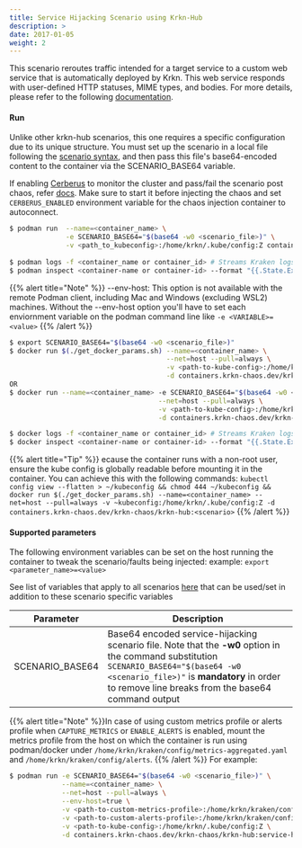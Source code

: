 ```yaml
---
title: Service Hijacking Scenario using Krkn-Hub
description: >
date: 2017-01-05
weight: 2
---
```

This scenario reroutes traffic intended for a target service to a custom web service that is automatically deployed by Krkn. 
This web service responds with user-defined HTTP statuses, MIME types, and bodies. 
For more details, please refer to the following [documentation](/docs/scenarios/service-hijacking-scenario/_index.md).
#### Run

Unlike other krkn-hub scenarios, this one requires a specific configuration due to its unique structure. 
You must set up the scenario in a local file following the [scenario syntax](https://github.com/krkn-chaos/krkn/blob/main/scenarios/kube/service_hijacking.yaml), 
and then pass this file's base64-encoded content to the container via the SCENARIO_BASE64 variable.

If enabling [Cerberus](/docs/cerberus/) to monitor the cluster and pass/fail the scenario post chaos, refer [docs](/docs/cerberus/). 
Make sure to start it before injecting the chaos and set `CERBERUS_ENABLED` 
environment variable for the chaos injection container to autoconnect.

```bash
$ podman run  --name=<container_name> \
              -e SCENARIO_BASE64="$(base64 -w0 <scenario_file>)" \
              -v <path_to_kubeconfig>:/home/krkn/.kube/config:Z containers.krkn-chaos.dev/krkn-chaos/krkn-hub:service-hijacking
              
$ podman logs -f <container_name or container_id> # Streams Kraken logs
$ podman inspect <container-name or container-id> --format "{{.State.ExitCode}}" # Outputs exit code which can considered as pass/fail for the scenario
```
{{% alert title="Note" %}} --env-host: This option is not available with the remote Podman client, including Mac and Windows (excluding WSL2) machines. 
Without the --env-host option you'll have to set each enviornment variable on the podman command line like  `-e <VARIABLE>=<value>`
{{% /alert %}}


```bash
$ export SCENARIO_BASE64="$(base64 -w0 <scenario_file>)"
$ docker run $(./get_docker_params.sh) --name=<container_name> \
                                       --net=host --pull=always \
                                       -v <path-to-kube-config>:/home/krkn/.kube/config:Z \
                                       -d containers.krkn-chaos.dev/krkn-chaos/krkn-hub:service-hijacking
OR 
$ docker run --name=<container_name> -e SCENARIO_BASE64="$(base64 -w0 <scenario_file>)" \
                                     --net=host --pull=always \
                                     -v <path-to-kube-config>:/home/krkn/.kube/config:Z \
                                     -d containers.krkn-chaos.dev/krkn-chaos/krkn-hub:service-hijacking

$ docker logs -f <container_name or container_id> # Streams Kraken logs
$ docker inspect <container-name or container-id> --format "{{.State.ExitCode}}" # Outputs exit code which can considered as pass/fail for the scenario
```

{{% alert title="Tip" %}} ecause the container runs with a non-root user, ensure the kube config is globally readable before mounting it in the container. You can achieve this with the following commands:
```kubectl config view --flatten > ~/kubeconfig && chmod 444 ~/kubeconfig && docker run $(./get_docker_params.sh) --name=<container_name> --net=host --pull=always -v ~kubeconfig:/home/krkn/.kube/config:Z -d containers.krkn-chaos.dev/krkn-chaos/krkn-hub:<scenario>``` {{% /alert %}}
#### Supported parameters

The following environment variables can be set on the host running the container to tweak the scenario/faults being injected:
example: 
`export <parameter_name>=<value>`

See list of variables that apply to all scenarios [here](all_scenarios_env.md) that can be used/set in addition to these scenario specific variables

| Parameter             | Description                                                                                                                                                                                                                               |
|-----------------------|-------------------------------------------------------------------------------------------------------------------------------------------------------------------------------------------------------------------------------------------|
|  SCENARIO_BASE64 | Base64 encoded service-hijacking scenario file. Note that the __-w0__ option in the command substitution `SCENARIO_BASE64="$(base64 -w0 <scenario_file>)"` is __mandatory__ in order to remove line breaks from the base64 command output |

{{% alert title="Note" %}}In case of using custom metrics profile or alerts profile when `CAPTURE_METRICS` or `ENABLE_ALERTS` is enabled, mount the metrics profile from the host on which the container is run using podman/docker under `/home/krkn/kraken/config/metrics-aggregated.yaml` and `/home/krkn/kraken/config/alerts`. {{% /alert %}}
 For example:
```bash
$ podman run -e SCENARIO_BASE64="$(base64 -w0 <scenario_file>)" \
             --name=<container_name> \
             --net=host --pull=always \
             --env-host=true \
             -v <path-to-custom-metrics-profile>:/home/krkn/kraken/config/metrics-aggregated.yaml \
             -v <path-to-custom-alerts-profile>:/home/krkn/kraken/config/alerts \
             -v <path-to-kube-config>:/home/krkn/.kube/config:Z \
             -d containers.krkn-chaos.dev/krkn-chaos/krkn-hub:service-hijacking
```